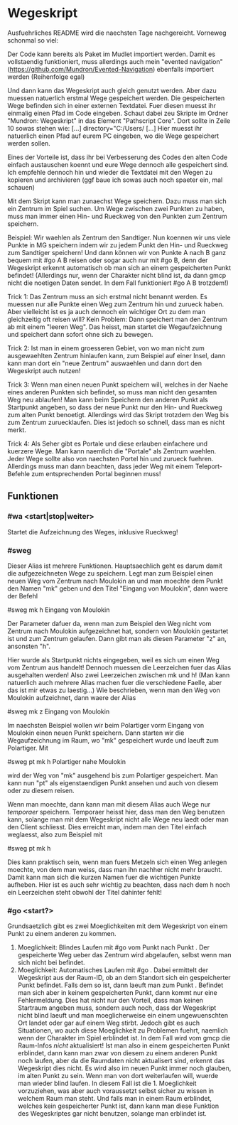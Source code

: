 # Wegeskript

Ausfuehrliches README wird die naechsten Tage nachgereicht. Vorneweg schonmal so viel:

Der Code kann bereits als Paket im Mudlet importiert werden. Damit es vollstaendig funktioniert, muss allerdings auch mein "evented navigation" (https://github.com/Mundron/Evented-Navigation) ebenfalls importiert werden (Reihenfolge egal)

Und dann kann das Wegeskript auch gleich genutzt werden. Aber dazu muessen natuerlich erstmal Wege gespeichert werden.
Die gespeicherten Wege befinden sich in einer externen Textdatei. Fuer diesen muesst ihr einmalig einen Pfad im Code eingeben.
Schaut dabei zeu Skripte im Ordner "Mundron: Wegeskript" in das Element "Pathscript Core". Dort sollte in Zeile 10 sowas stehen wie:
[...] directory="C:/Users/ [...]
Hier muesst ihr natuerlich einen Pfad auf eurem PC eingeben, wo die Wege gespeichert werden sollen.

Eines der Vorteile ist, dass ihr bei Verbesserung des Codes den alten Code einfach austauschen koennt und eure Wege dennoch alle gespeichert sind.
Ich empfehle dennoch hin und wieder die Textdatei mit den Wegen zu kopieren und archivieren (ggf baue ich sowas auch noch spaeter ein, mal schauen)


Mit dem Skript kann man zunaechst Wege speichern. Dazu muss man sich ein Zentrum im Spiel suchen. 
Um Wege zwischen zwei Punkten zu haben, muss man immer einen Hin- und Rueckweg von den Punkten zum Zentrum speichern.

Beispiel:
Wir waehlen als Zentrum den Sandtiger. 
Nun koennen wir uns viele Punkte in MG speichern indem wir zu jedem Punkt den Hin- und Rueckweg zum Sandtiger speichern!
Und dann können wir von Punkte A nach B ganz bequem mit #go A B reisen oder sogar auch nur mit #go B, 
denn der Wegeskript erkennt automatisch ob man sich an einem gespeicherten Punkt befindet!
(Allerdings nur, wenn der Charakter nicht blind ist, da dann gmcp nicht die noetigen Daten sendet. 
In dem Fall funktioniert  #go A B trotzdem!)

Trick 1:
Das Zentrum muss an sich erstmal nicht benannt werden. Es muessen nur alle Punkte einen Weg zum Zentrum hin und zurueck haben.
Aber vielleicht ist es ja auch dennoch ein wichtiger Ort zu dem man gleichzeitig oft reisen will? Kein Problem: 
Dann speichert man den Zentrum ab mit einem "leeren Weg". Das heisst, man startet die Wegaufzeichnung 
und speichert dann sofort ohne sich zu bewegen.

Trick 2:
Ist man in einem groesseren Gebiet, von wo man nicht zum ausgewaehlten Zentrum hinlaufen kann, zum Beispiel auf einer Insel,
dann kann man dort ein "neue Zentrum" auswaehlen und dann dort den Wegeskript auch nutzen!

Trick 3:
Wenn man einen neuen Punkt speichern will, welches in der Naehe eines anderen Punkten sich befindet, 
so muss man nicht den gesamten Weg neu ablaufen! Man kann beim Speichern den anderen Punkt als Startpunkt
angeben, so dass der neue Punkt nur den Hin- und Rueckweg zum alten Punkt benoetigt.
Allerdings wird das Skript trotzdem den Weg bis zum Zentrum zuruecklaufen. Dies ist jedoch so schnell, dass man es nicht merkt.

Trick 4:
Als Seher gibt es Portale und diese erlauben einfachere und kuerzere Wege. Man kann naemlich die "Portale" als Zentrum waehlen.
Jeder Wege sollte also von naechsten Portel hin und zurueck fuehren. Allerdings muss man dann beachten, 
dass jeder Weg mit einem Teleport-Befehle zum entsprechenden Portal beginnen muss!

## Funktionen

### \#wa <start|stop|weiter>
Startet die Aufzeichnung des Weges, inklusive Rueckweg!

### \#sweg <namen> <startpunkt> <ruecklaeufig> <titel>
  Dieser Alias ist mehrere Funktionen. Hauptsaechlich geht es darum damit die aufgezeichneten Wege zu speichern.
  Legt man zum Beispiel einen neuen Weg vom Zentrum nach Moulokin an und man moechte dem Punkt den Namen "mk" geben und den Titel "Eingang von Moulokin", dann waere der Befehl
  
  \#sweg mk  h Eingang von Moulokin
  
  Der Parameter <ruecklaeufig> dafuer da, wenn man zum Beispiel den Weg nicht vom Zentrum nach Moulokin aufgezeichnet hat, sondern von Moulokin gestartet ist und zum Zentrum gelaufen. Dann gibt man als diesen Parameter "z" an, ansonsten "h".
  
  Hier wurde als Startpunkt nichts eingegeben, weil es sich um einen Weg vom Zentrum aus handelt! Dennoch muessen die Leerzeichen fuer das Alias ausgehalten werden! Also zwei Leerzeichen zwischen mk und h!
  (Man kann natuerlich auch mehrere Alias machen fuer die verschiedene Faelle, aber das ist mir etwas zu laestig...)
  Wie beschrieben, wenn man den Weg von Moulokin aufzeichnet, dann waere der Alias
  
  \#sweg mk  z Eingang von Moulokin
  
  Im naechsten Beispiel wollen wir beim Polartiger vorm Eingang von Moulokin einen neuen Punkt speichern. Dann starten wir die Wegaufzeichnung im Raum, wo "mk" gespeichert wurde und laeuft zum Polartiger. Mit
  
  \#sweg pt mk h Polartiger nahe Moulokin
  
  wird der Weg von "mk" ausgehend bis zum Polartiger gespeichert. Man kann nun "pt" als eigenstaendigen Punkt ansehen und auch von diesem oder zu diesem reisen.
  
  Wenn man moechte, dann kann man mit diesem Alias auch Wege nur _temporaer_ speichern. Temporaer heisst hier, dass man den Weg benutzen kann, solange man mit dem Wegeskript nicht alle Wege neu laedt oder man den Client schliesst. Dies erreicht man, indem man den Titel einfach weglaesst, also zum Beispiel mit

\#sweg pt mk h 

Dies kann praktisch sein, wenn man fuers Metzeln sich einen Weg anlegen moechte, von dem man weiss, dass man ihn nachher nicht mehr braucht. Damit kann man sich die kurzen Namen fuer die wichtigen Punkte aufheben. Hier ist es auch sehr wichtig zu beachten, dass nach dem h noch ein Leerzeichen steht obwohl der Titel dahinter fehlt!

### \#go <start?> <ziel>
  Grundsaetzlich gibt es zwei Moeglichkeiten mit dem Wegeskript von einem Punkt zu einem anderen zu kommen.
  1. Moeglichkeit:
  Blindes Laufen mit \#go <start> <ziel> vom Punkt <start> nach Punkt <ziel>. Der gespeicherte Weg ueber das Zentrum wird abgelaufen, selbst wenn man sich nicht bei <start> befindet.
  2. Moeglichkeit:
  Automatisches Laufen mit \#go <ziel>. Dabei ermittelt der Wegeskript aus der Raum-ID, ob an dem Standort sich ein gespeicherter Punkt befindet. Falls dem so ist, dann laeuft man zum Punkt <ziel>. Befindet man sich aber in keinem gespeicherten Punkt, dann kommt nur eine Fehlermeldung. Dies hat nicht nur den Vorteil, dass man keinen Startraum angeben muss, sondern auch noch, dass der Wegeskript nicht blind laeuft und man moeglicherweise ein einem ungewuenschten Ort landet oder gar auf einem Weg stirbt. Jedoch gibt es auch Situationen, wo auch diese Moeglichkeit zu Problemen fuehrt, naemlich wenn der Charakter im Spiel erblindet ist. In dem Fall wird vom gmcp die Raum-Infos _nicht_ aktualisiert! Ist man also in einem gespeicherten Punkt erblindet, dann kann man zwar von diesem zu einem anderen Punkt noch laufen, aber da die Raumdaten nicht aktualisert sind, erkennt das Wegeskript dies nicht. Es wird also im neuen Punkt immer noch glauben, im alten Punkt zu sein. Wenn man von dort weiterlaufen will, wuerde man wieder blind laufen. In diesem Fall ist die 1. Moeglichkeit vorzuziehen, was aber auch voraussetzt selbst sicher zu wissen in welchem Raum man steht. Und falls man in einem Raum erblindet, welches kein gespeicherter Punkt ist,
  dann kann man diese Funktion des Wegeskriptes gar nicht benutzen, solange man erblindet ist.
